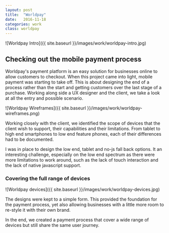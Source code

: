 ```yaml
---
layout: post
title:  "Worldpay"
date:   2016-11-18
categories: work
class: worldpay
---
```

![Worldpay Intro]({{ site.baseurl }}/images/work/worldpay-intro.jpg)

## Checking out the mobile payment process

Worldpay's payment platform is an easy solution for businesses online to allow customers to checkout. When this project came into light, mobile payment was starting to take off. This is about designing the end of a process rather than the start and getting customers over the last stage of a purchase. Working along side a UX designer and the client, we take a look at all the entry and possible scenario.

![Worldpay Wireframes]({{ site.baseurl }}/images/work/worldpay-wireframes.png)

Working closely with the client, we identified the scope of devices that the client wish to support, their capabilities and their limitations. From tablet to high end smartphones to low end feature phones, each of their differences had to be documented.

I was in place to design the low end, tablet and no-js fall back options. It an interesting challenge, especially on the low end spectrum as there were more limitations to work around, such as the lack of touch interaction and the lack of native javascript support.

### Covering the full range of devices

![Worldpay devices]({{ site.baseurl }}/images/work/worldpay-devices.jpg)

The designs were kept to a simple form. This provided the foundation for the payment process, yet also allowing businesses with a little more room to re-style it with their own brand.

In the end, we created a payment process that cover a wide range of devices but still share the same user journey.
